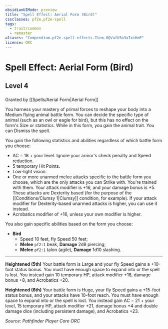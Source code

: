```yaml
---
obsidianUIMode: preview
title: "Spell Effect: Aerial Form (Bird)"
cssclasses: pf2e,pf2e-spell
tags:
  - trait/common
  - remaster
aliases: "Compendium.pf2e.spell-effects.Item.0QVufU5o3xIxiHmP"
license: ORC
---
```

# Spell Effect: Aerial Form (Bird)
## Level 4
### 






Granted by [[Spells/Aerial Form|Aerial Form]]

You harness your mastery of primal forces to reshape your body into a Medium flying animal battle form. You can decide the specific type of animal (such as an owl or eagle for bird), but this has no effect on the form's Size or statistics. While in this form, you gain the animal trait. You can Dismiss the spell.

You gain the following statistics and abilities regardless of which battle form you choose:

*   AC = 18 + your level. Ignore your armor's check penalty and Speed reduction.
*   5 temporary Hit Points.
*   Low-light vision.
*   One or more unarmed melee attacks specific to the battle form you choose, which are the only attacks you can Strike with. You're trained with them. Your attack modifier is +16, and your damage bonus is +5. These attacks are Dexterity based (for the purpose of the [[Conditions/Clumsy 1|Clumsy]] condition, for example). If your attack modifier for Dexterity-based unarmed attacks is higher, you can use it instead.
*   Acrobatics modifier of +16, unless your own modifier is higher.

You also gain specific abilities based on the form you choose:

*   **Bird**
    *   Speed 10 feet, fly Speed 50 feet;
    *   **Melee** `pf2:1` beak, **Damage** 2d8 piercing;
    *   **Melee** `pf2:1` talon (agile), **Damage** 1d10 slashing.

* * *

**Heightened (5th)** Your battle form is Large and your fly Speed gains a +10-foot status bonus. You must have enough space to expand into or the spell is lost. You instead gain 10 temporary HP, attack modifier +18, damage bonus +8, and Acrobatics +20.

**Heightened (6th)** Your battle form is Huge, your fly Speed gains a +15-foot status bonus, and your attacks have 10-foot reach. You must have enough space to expand into or the spell is lost. You instead gain AC = 21 + your level, 15 temporary HP, attack modifier +21, damage bonus +4 and double damage dice (including persistent damage), and Acrobatics +23.

*Source: Pathfinder Player Core*
*ORC*